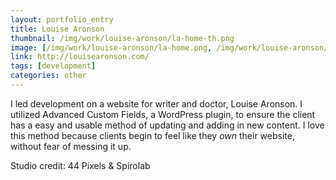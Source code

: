 ```yaml
---
layout: portfolio_entry
title: Louise Aronson
thumbnail: /img/work/louise-aronson/la-home-th.png
image: [/img/work/louise-aronson/la-home.png, /img/work/louise-aronson/la-reviews.png]
link: http://louisearonson.com/
tags: [development]
categories: other
---
```


I led development on a website for writer and doctor, Louise Aronson. I utilized Advanced Custom Fields, a WordPress plugin, to ensure the client has a easy and usable method of updating and adding in new content. I love this method because clients begin to feel like they *own* their website, without fear of messing it up.

Studio credit: 44 Pixels & Spirolab